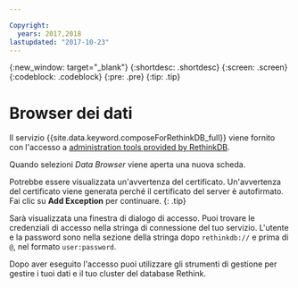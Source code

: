 ```yaml
---

Copyright:
  years: 2017,2018
lastupdated: "2017-10-23"
---
```


{:new_window: target="_blank"}
{:shortdesc: .shortdesc}
{:screen: .screen}
{:codeblock: .codeblock}
{:pre: .pre}
{:tip: .tip}

# Browser dei dati

Il servizio {{site.data.keyword.composeForRethinkDB_full}} viene fornito con l'accesso a [administration tools provided by RethinkDB](https://www.rethinkdb.com/docs/administration-tools/).

Quando selezioni _Data Browser_ viene aperta una nuova scheda.

Potrebbe essere visualizzata un'avvertenza del certificato. Un'avvertenza del certificato viene generata perché il certificato del server è autofirmato. Fai clic su **Add Exception** per continuare.
{: .tip}

Sarà visualizzata una finestra di dialogo di accesso. Puoi trovare le credenziali di accesso nella stringa di connessione del tuo servizio. L'utente e la password sono nella sezione della stringa dopo `rethinkdb://` e prima di `@`, nel formato `user:password`.

Dopo aver eseguito l'accesso puoi utilizzare gli strumenti di gestione per gestire i tuoi dati e il tuo cluster del database Rethink. 
